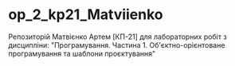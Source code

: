 # op_2_kp21_Matviienko
Репозиторій Матвієнко Артем [КП-21] для лабораторних робіт з дисципліни: "Програмування. Частина 1. Об'єктно-орієнтоване програмування та шаблони проєктування"
